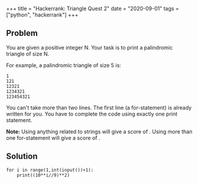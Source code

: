 +++
title = "Hackerrank: Triangle Quest 2"
date = "2020-09-01"
tags = ["python", "hackerrank"]
+++

## Problem

You are given a positive integer N.
Your task is to print a palindromic triangle of size N.

For example, a palindromic triangle of size 5 is:

```
1
121
12321
1234321
123454321
```

You can't take more than two lines. The first line (a for-statement) is already written for you.
You have to complete the code using exactly one print statement.

**Note:**
Using anything related to strings will give a score of .
Using more than one for-statement will give a score of .

## Solution

```
for i in range(1,int(input())+1):
    print((10**i//9)**2)
```